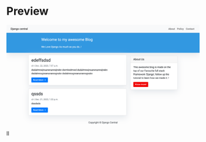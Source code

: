 # Preview

![Name](https://github.com/dystaSatria/Django-Python/blob/main/FirstCollegeApplication/mysite/Django-Central.png)
ll
